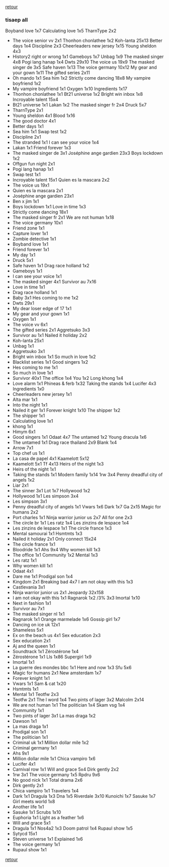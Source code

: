 [retour](./../index.html)

### tisaep all

Boyband love 1x7
Calculating love 1x5
TharnType 2x2
* The voice senior vv 2x1
Thonhon chonlathee 1x2
Koh-lanta 25x13
Better days 1x4
Discipline 2x3
Cheerleaders new jersey 1x15
Young sheldon 4x3
* History2 right or wrong 1x1
Gameboys 1x7
Unbag 1x9
The masked singer 4x8
Pogi lang hanap 1x4
Dwts 29x10
The voice us 19x9
The masked singer de 3x5
Safe haven 1x13
The voice germany 10x12
My gear and your gown 1x11
The gifted series 2x11
* Oh mando 1x1
Sea him 1x2
Strictly come dancing 18x8
My vampire boyfriend 1x2
* My vampire boyfriend 1x1
Oxygen 1x10
Ingredients 1x17
* Thonhon chonlathee 1x1
Bt21 universe 1x2
Bright win inbox 1x8
Incroyable talent 15x4
* Bt21 universe 1x1
Lakan 1x2
The masked singer fr 2x4
Druck 5x7
* TharnType 2x1
* Young sheldon 4x1
Blood 1x16
* The good doctor 4x1
* Better days 1x1
* Sea him 1x1
Swap test 1x2
* Discipline 2x1
* The stranded 1x1
I can see your voice 1x4
* Lakan 1x1
Friend forever 1x3
* The masked singer de 3x1
Joséphine ange gardien 23x3
Boys lockdown 1x2
* Offgun fun night 2x1
* Pogi lang hanap 1x1
* Swap test 1x1
* Incroyable talent 15x1
Quien es la mascara 2x2
* The voice us 19x1
* Quien es la mascara 2x1
* Joséphine ange gardien 23x1
* Ben x jim 1x1
* Boys lockdown 1x1
Love in time 1x3
* Strictly come dancing 18x1
* The masked singer fr 2x1
We are not human 1x18
* The voice germany 10x1
* Friend zone 1x1
* Capture lover 1x1
* Zombie detective 1x1
* Boyband love 1x1
* Friend forever 1x1
* My day 1x1
* Druck 5x1
* Safe haven 1x1
Drag race holland 1x2
* Gameboys 1x1
* I can see your voice 1x1
* The masked singer 4x1
Survivor au 7x16
* Love in time 1x1
* Drag race holland 1x1
* Baby 3x1
Hes coming to me 1x2
* Dwts 29x1
* My dear loser edge of 17 1x1
* My gear and your gown 1x1
* Oxygen 1x1
* The voice vv 6x1
* The gifted series 2x1
Aggretsuko 3x3
* Survivor au 1x1
Nailed it holiday 2x2
* Koh-lanta 25x1
* Unbag 1x1
* Aggretsuko 3x1
* Bright win inbox 1x1
So much in love 1x2
* Blacklist series 1x1
Good singers 1x2
* Hes coming to me 1x1
* So much in love 1x1
* Survivor 40x1
The office 1x4
You 1x2
Long khong 1x4
* Love alarm 1x1
Phineas & ferb 1x32
Taking the stands 1x4
Lucifer 4x3
Ingredients 1x0
* Cheerleaders new jersey 1x1
* Alta mar 1x1
* Into the night 1x1
* Nailed it ger 1x1
Forever knight 1x10
The shipper 1x2
* The shipper 1x1
* Calculating love 1x1
*  khong 1x1
* Himym 6x1
* Good singers 1x1
Odaat 4x7
The untamed 1x2
Young dracula 1x6
* The untamed 1x1
Drag race thailand 2x9
Blank 1x4
* Arrow 7x1
* Top chef us 1x1
* La casa de papel 4x1
Kaamelott 5x12
* Kaamelott 5x1
Tf 4x13
Heirs of the night 1x3
* Heirs of the night 1x1
* Taking the stands 1x1
Modern family 1x14
1rw 3x4
Penny dreadful city of angels 1x2
* Liar 2x1
* The sinner 3x1
Lot 1x7
Hollywood 1x2
* Hollywood 1x1
Les simpson 3x4
* Les simpson 3x1
* Penny dreadful city of angels 1x1
Vwars 1x6
Dark 1x7
Ga 2x15
Magic for humans 2x2
* Port charles 1x1
Ninja warrior junior us 2x7
All for one 2x3
* The circle br 1x1
Les ratz 1x4
Les zinzins de lespace 1x4
* Les zinzins de lespace 1x1
The circle france 1x3
* Mental samourai 1x1
Hsmtmts 1x3
* Nailed it holiday 2x1
Only connect 15x24
* The circle france 1x1
* Bloodride 1x1
Ahs 9x4
Why women kill 1x3
* The office 1x1
Community 1x2
Mental 1x3
* Les ratz 1x1
* Why women kill 1x1
* Odaat 4x1
* Dare me 1x1
Prodigal son 1x4
* Kingdom 2x1
Breaking bad 4x7
I am not okay with this 1x3
* Castlevania 3x1
* Ninja warrior junior us 2x1
Jeopardy 32x158
* I am not okay with this 1x1
Ragnarok 1x2
/3% 3x3
Imortal 1x10
* Next in fashion 1x1
* Survivor au 7x1
* The masked singer nl 1x1
* Ragnarok 1x1
Orange marmelade 1x6
Gossip girl 1x7
* Dancing on ice uk 12x1
* Shameless 5x1
* Ex on the beach us 4x1
Sex education 2x3
* Sex education 2x1
* Aj and the queen 1x1
* Soundtrack 1x1
Zérostérone 1x4
* Zérostérone 1x1
Lls 1x86
Supergirl 1x9
* Imortal 1x1
* La guerre des mondes bbc 1x1
Here and now 1x3
Sfu 5x6
* Magic for humans 2x1
New amsterdam 1x7
* Forever knight 1x1
* Vwars 1x1
Sam & cat 1x20
* Hsmtmts 1x1
* Mental 1x1
Teotfw 2x3
* Teotfw 2x1
The l word 1x4
Two pints of lager 3x2
Malcolm 2x14
* We are not human 1x1
The politician 1x4
Skam vsg 1x4
* Community 1x1
* Two pints of lager 3x1
La mas draga 1x2
* Dawson 1x1
* La mas draga 1x1
* Prodigal son 1x1
* The politician 1x1
* Criminal uk 1x1
Million dollar mile 1x2
* Criminal germany 1x1
* Ahs 9x1
* Million dollar mile 1x1
Chica vampiro 1x6
* Lucifer 4x1
* Carnival row 1x1
Will and grace 5x4
Dirk gently 2x2
* 1rw 3x1
The voice germany 1x5
Rpdru 9x6
* No good nick 1x1
Total drama 2x6
* Dirk gently 2x1
* Chica vampiro 1x1
Travelers 1x4
* Dark 1x1
Dragula 1x3
Dna 1x5
Riverdale 3x10
Kunoichi 1x7
Sasuke 1x7
Girl meets world 1x8
* Another life 1x1
* Sasuke 1x1
Scrubs 1x10
* Euphoria 1x1
Light as a feather 1x6
* Will and grace 5x1
* Dragula 1x1
Nos4a2 1x3
Doom patrol 1x4
Rupaul show 1x5
* Sytycd 15x1
* Steven universe 1x1
Explained 1x6
* The voice germany 1x1
* Rupaul show 1x1

[retour](./../index.html)